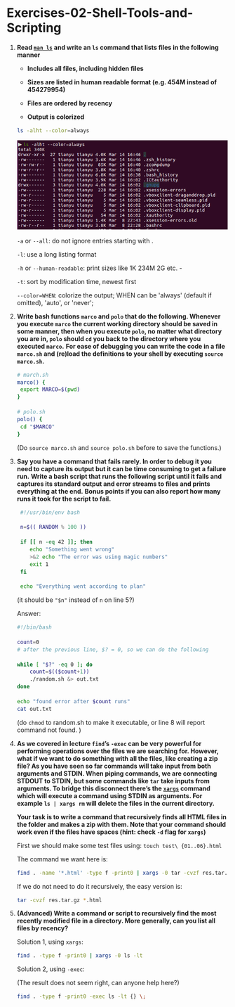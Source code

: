 # Exercises-02-Shell-Tools-and-Scripting

1. **Read [`man ls`](http://man7.org/linux/man-pages/man1/ls.1.html) and write an `ls` command that lists files in the following manner**

   - **Includes all files, including hidden files**

   - **Sizes are listed in human readable format (e.g. 454M instead of 454279954)**
   - **Files are ordered by recency**
   - **Output is colorized**

   ```bash
   ls -alht --color=always
   ```

   ![ex1](ex1.PNG)

   `-a` or `--all`: do not ignore entries starting with .

   `-l`: use a long listing format

   `-h` or `--human-readable`: print sizes like 1K 234M 2G etc. -

   `-t`: sort by modification time, newest first

   `--color=WHEN`: colorize the output; WHEN can be 'always' (default if omitted), 'auto', or 'never'; 

2. **Write bash functions  `marco` and `polo` that do the following. Whenever you execute `marco` the current working directory should be saved in some manner, then when you execute `polo`, no matter what directory you are in, `polo` should `cd` you back to the directory where you executed `marco`.**
   **For ease of debugging you can write the code in a file `marco.sh` and (re)load the definitions to your shell by executing `source marco.sh`.** 

   ```bash
   # march.sh
   marco() {
   	export MARCO=$(pwd)
   }
   
   # polo.sh
   polo() {
   	cd "$MARCO"
   }
   ```

   (Do `source marco.sh` and `source polo.sh` before to save the functions.)
   
3. **Say you have a command that fails rarely. In order to debug it you need to capture its output but it can be time consuming to get a failure run.**
   **Write a bash script that runs the following script until it fails and captures its standard output and error streams to files and prints everything at the end.**
   **Bonus points if you can also report how many runs it took for the script to fail.**

   ```bash
    #!/usr/bin/env bash
   
    n=$(( RANDOM % 100 ))
   
    if [[ n -eq 42 ]]; then
       echo "Something went wrong"
       >&2 echo "The error was using magic numbers"
       exit 1
    fi
   
    echo "Everything went according to plan"
   ```

   (it should be `"$n"` instead of `n` on line 5?)
   
   Answer:
   
   ```bash
   #!/bin/bash
   
   count=0 
   # after the previous line, $? = 0, so we can do the following
   
   while [ "$?" -eq 0 ]; do 
       count=$(($count+1))
       ./random.sh &> out.txt 
   done
   
   echo "found error after $count runs"
   cat out.txt
   ```
   
   (do `chmod` to random.sh to make it executable, or line 8 will report command not found. )
   
4. **As we covered in lecture `find`’s `-exec` can be very powerful for performing operations over the files we are searching for. However, what if we want to do something with all the files, like creating a zip file? As you have seen so far commands will take input from both arguments and STDIN. When piping commands, we are connecting STDOUT to STDIN, but some commands like `tar` take inputs from arguments. To bridge this disconnect there’s the [`xargs`](http://man7.org/linux/man-pages/man1/xargs.1.html) command which will execute a command using STDIN as arguments. For example `ls | xargs rm` will delete the files in the current directory.**

   **Your task is to write a command that recursively finds all HTML files in the folder and makes a zip with them. Note that your command should work even if the files have spaces (hint: check `-d` flag for `xargs`)**

   First we should make some test files using: `touch test\ {01..06}.html`

   The command we want here is:

   ```bash
   find . -name '*.html' -type f -print0 | xargs -0 tar -cvzf res.tar.gz
   ```

   If we do not need to do it recursively, the easy version is:

   ```bash
   tar -cvzf res.tar.gz *.html
   ```

5. **(Advanced) Write a command or script to recursively find the most recently modified file in a directory. More generally, can you list all files by recency?**

   Solution 1, using `xargs`:

   ```bash
   find . -type f -print0 | xargs -0 ls -lt
   ```

   Solution 2, using `-exec`:

   (The result does not seem right, can anyone help here?)

   ```bash
   find . -type f -print0 -exec ls -lt {} \;
   ```

   

